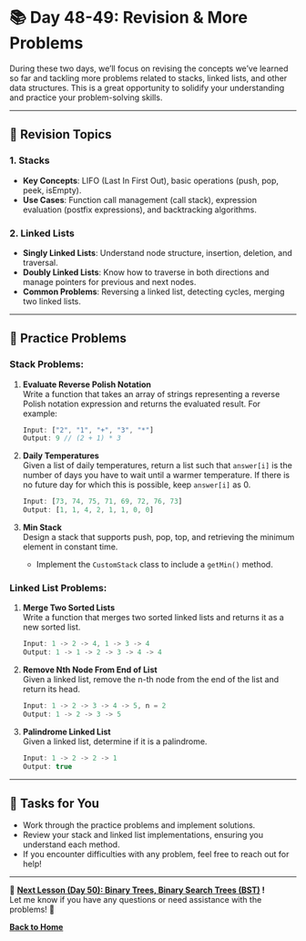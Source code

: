 # **📚 Day 48-49: Revision & More Problems**  

During these two days, we’ll focus on revising the concepts we’ve learned so far and tackling more problems related to stacks, linked lists, and other data structures. This is a great opportunity to solidify your understanding and practice your problem-solving skills.

---

## **🔹 Revision Topics**  

### **1. Stacks**  
- **Key Concepts**: LIFO (Last In First Out), basic operations (push, pop, peek, isEmpty).
- **Use Cases**: Function call management (call stack), expression evaluation (postfix expressions), and backtracking algorithms.

### **2. Linked Lists**  
- **Singly Linked Lists**: Understand node structure, insertion, deletion, and traversal.
- **Doubly Linked Lists**: Know how to traverse in both directions and manage pointers for previous and next nodes.
- **Common Problems**: Reversing a linked list, detecting cycles, merging two linked lists.

---

## **🔹 Practice Problems**  

### **Stack Problems**:
1. **Evaluate Reverse Polish Notation**  
   Write a function that takes an array of strings representing a reverse Polish notation expression and returns the evaluated result. For example:
   ```js
   Input: ["2", "1", "+", "3", "*"]
   Output: 9 // (2 + 1) * 3
   ```

2. **Daily Temperatures**  
   Given a list of daily temperatures, return a list such that `answer[i]` is the number of days you have to wait until a warmer temperature. If there is no future day for which this is possible, keep `answer[i]` as 0.
   ```js
   Input: [73, 74, 75, 71, 69, 72, 76, 73]
   Output: [1, 1, 4, 2, 1, 1, 0, 0]
   ```

3. **Min Stack**  
   Design a stack that supports push, pop, top, and retrieving the minimum element in constant time.
   - Implement the `CustomStack` class to include a `getMin()` method.

### **Linked List Problems**:
1. **Merge Two Sorted Lists**  
   Write a function that merges two sorted linked lists and returns it as a new sorted list.
   ```js
   Input: 1 -> 2 -> 4, 1 -> 3 -> 4
   Output: 1 -> 1 -> 2 -> 3 -> 4 -> 4
   ```

2. **Remove Nth Node From End of List**  
   Given a linked list, remove the n-th node from the end of the list and return its head.
   ```js
   Input: 1 -> 2 -> 3 -> 4 -> 5, n = 2
   Output: 1 -> 2 -> 3 -> 5
   ```

3. **Palindrome Linked List**  
   Given a linked list, determine if it is a palindrome.
   ```js
   Input: 1 -> 2 -> 2 -> 1
   Output: true
   ```

---

## **📝 Tasks for You**  
- Work through the practice problems and implement solutions.
- Review your stack and linked list implementations, ensuring you understand each method.
- If you encounter difficulties with any problem, feel free to reach out for help!

---

🎯 **[Next Lesson (Day 50): Binary Trees, Binary Search Trees (BST)](../../week_8/day_50/README.md)  !**  
Let me know if you have any questions or need assistance with the problems! 🚀

[**Back to Home**](../../../README.md)